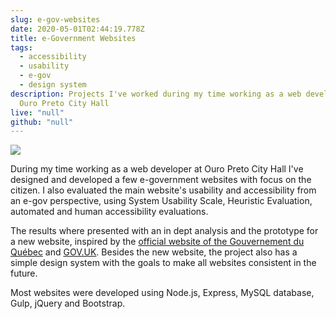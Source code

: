 ```yaml
---
slug: e-gov-websites
date: 2020-05-01T02:44:19.778Z
title: e-Government Websites
tags:
  - accessibility
  - usability
  - e-gov
  - design system
description: Projects I've worked during my time working as a web developer at
  Ouro Preto City Hall
live: "null"
github: "null"
---
```

![ ](/img/screenshot-from-2020-05-02-23-59-57.png " ")

During my time working as a web developer at Ouro Preto City Hall I've designed and developed a few e-government websites with focus on the citizen. I also evaluated the main website's usability and accessibility from an e-gov perspective, using System Usability Scale, Heuristic Evaluation, automated and human accessibility evaluations.

The results where presented with an in dept analysis and the prototype for a new website, inspired by the [official website of the Gouvernement du Québec](https://www.quebec.ca/en/) and [GOV.UK](https://www.gov.uk). Besides the new website, the project also has a simple design system with the goals to make all websites consistent in the future. 

Most websites were developed using Node.js, Express, MySQL database, Gulp, jQuery and Bootstrap.